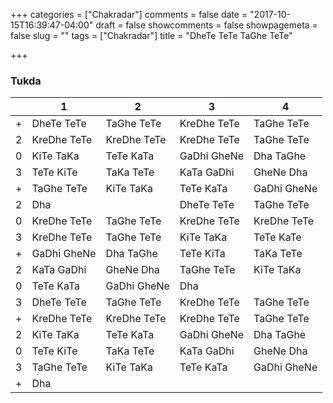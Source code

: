 +++
categories = ["Chakradar"]
comments = false
date = "2017-10-15T16:39:47-04:00"
draft = false
showcomments = false
showpagemeta = false
slug = ""
tags = ["Chakradar"]
title = "DheTe TeTe TaGhe TeTe"

+++

### Tukda

|        |  1         | 2          | 3          | 4          |
|--------|------------|------------|------------|------------|
| +      | DheTe TeTe | TaGhe TeTe | KreDhe TeTe| TaGhe TeTe |
| 2      | KreDhe TeTe| KreDhe TeTe| KreDhe TeTe| TaGhe TeTe |
| 0      | KiTe TaKa  | TeTe KaTa  | GaDhi GheNe| Dha TaGhe  |
| 3      | TeTe KiTe  | TaKa TeTe  | KaTa  GaDhi| GheNe Dha  |
| +      | TaGhe TeTe | KiTe TaKa  | TeTe KaTa  | GaDhi GheNe| 
| 2      | Dha        |            | DheTe TeTe | TaGhe TeTe |
| 0      | KreDhe TeTe| TaGhe TeTe | KreDhe TeTe| KreDhe TeTe|
| 3      | KreDhe TeTe| TaGhe TeTe | KiTe TaKa  | TeTe KaTe  |
| +      | GaDhi GheNe| Dha TaGhe  | TeTe KiTa  | TaKa TeTe  |
| 2      | KaTa GaDhi | GheNe Dha  | TaGhe TeTe | KiTe TaKa  |
| 0      | TeTe KaTa  | GaDhi GheNe| Dha        |            |
| 3      | DheTe TeTe | TaGhe TeTe | KreDhe TeTe| TaGhe TeTe |
| +      | KreDhe TeTe| KreDhe TeTe| KreDhe TeTe| TaGhe TeTe |
| 2      | KiTe TaKa  | TeTe KaTa  | GaDhi GheNe| Dha TaGhe  |
| 0      | TeTe KiTe  | TaKa TeTe  | KaTa  GaDhi| GheNe Dha  |
| 3      | TaGhe TeTe | KiTe TaKa  | TeTe KaTa  | GaDhi GheNe| 
| +      | Dha        |            |            |            |

